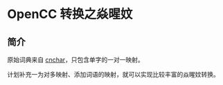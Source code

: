 # OpenCC 转换之焱暒妏

## 简介

原始词典来自 [cnchar](https://github.com/theajack/cnchar)，只包含单字的一对一映射。

计划补充一为对多映射、添加词语的映射，就可以实现比较丰富的焱暒妏转换。
